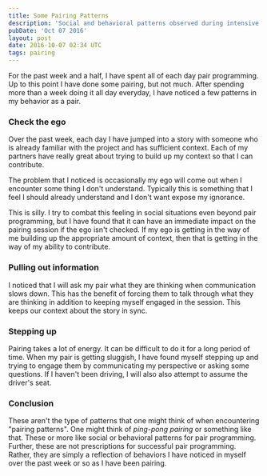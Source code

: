 ```yaml
---
title: Some Pairing Patterns
description: 'Social and behavioral patterns observed during intensive pair programming - checking ego, pulling out information, and stepping up.'
pubDate: 'Oct 07 2016'
layout: post
date: 2016-10-07 02:34 UTC
tags: pairing
---
```


For the past week and a half, I have spent all of each day pair programming. Up to this point I have done some pairing, but not much. After spending more than a week doing it all day everyday, I have noticed a few patterns in my behavior as a pair.

### Check the ego

Over the past week, each day I have jumped into a story with someone who is already familiar with the project and has sufficient context. Each of my partners have really great about trying to build up my context so that I can contribute.

The problem that I noticed is occasionally my ego will come out when I encounter some thing I don't understand. Typically this is something that I feel I should already understand and I don't want expose my ignorance.

This is silly. I try to combat this feeling in social situations even beyond pair programming, but I have found that it can have an immediate impact on the pairing session if the ego isn't checked. If my ego is getting in the way of me building up the appropriate amount of context, then that is getting in the way of my ability to contribute.

### Pulling out information

I noticed that I will ask my pair what they are thinking when communication slows down. This has the benefit of forcing them to talk through what they are thinking in addition to keeping myself engaged in the session. This keeps our context about the story in sync.

### Stepping up

Pairing takes a lot of energy. It can be difficult to do it for a long period of time. When my pair is getting sluggish, I have found myself stepping up and trying to engage them by communicating my perspective or asking some questions. If I haven't been driving, I will also also attempt to assume the driver's seat.

### Conclusion

These aren't the type of patterns that one might think of when encountering "pairing patterns". One might think of _ping-pong pairing_ or something like that. These or more like social or behavioral patterns for pair programming. Further, these are not prescriptions for successful pair programming. Rather, they are simply a reflection of behaviors I have noticed in myself over the past week or so as I have been pairing.
